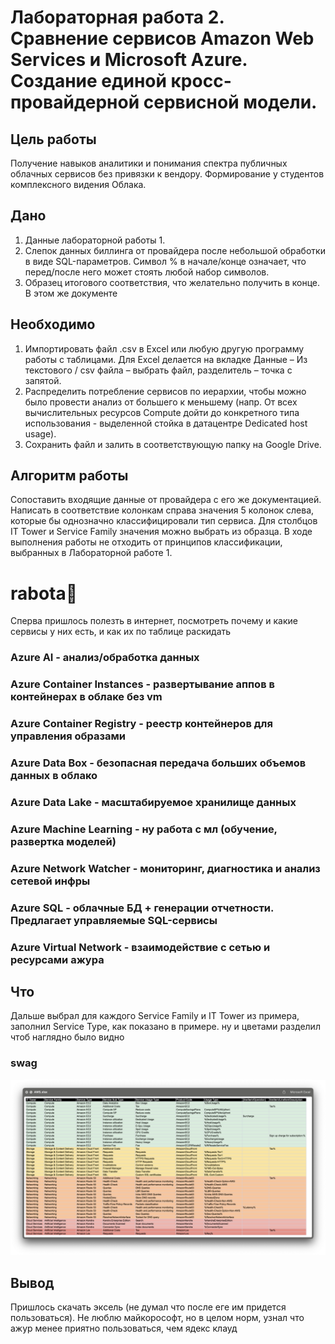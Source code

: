 # Лабораторная работа 2. Сравнение сервисов Amazon Web Services и Microsoft Azure. Создание единой кросс-провайдерной сервисной модели.

## Цель работы
Получение навыков аналитики и понимания спектра публичных облачных сервисов без привязки к вендору. Формирование у студентов комплексного видения Облака. 

## Дано
1. Данные лабораторной работы 1.
2. Слепок данных биллинга от провайдера после небольшой обработки в виде SQL-параметров. Символ % в начале/конце означает, что перед/после него может стоять любой набор символов.
3. Образец итогового соответствия, что желательно получить в конце. В этом же документе  

## Необходимо
1. Импортировать файл .csv в Excel или любую другую программу работы с таблицами. Для Excel делается на вкладке Данные – Из текстового / csv файла – выбрать файл, разделитель – точка с запятой.
2. Распределить потребление сервисов по иерархии, чтобы можно было провести анализ от большего к меньшему (напр. От всех вычислительных ресурсов Compute дойти до конкретного типа использования - выделенной стойка в датацентре Dedicated host usage).
3. Сохранить файл и залить в соответствующую папку на Google Drive.

## Алгоритм работы
Сопоставить входящие данные от провайдера с его же документацией. Написать в соответствие колонкам справа значения 5 колонок слева, которые бы однозначно классифицировали тип сервиса. Для столбцов IT Tower и Service Family значения можно выбрать из образца. В ходе выполнения работы не отходить от принципов классификации, выбранных в Лабораторной работе 1.

# rabota🦅

Сперва пришлось полезть в интернет, посмотреть почему и какие сервисы у них есть, и как их по таблице раскидать

### Azure AI - анализ/обработка данных
### Azure Container Instances - развертывание аппов в контейнерах в облаке без vm
### Azure Container Registry - реестр контейнеров для управления образами
### Azure Data Box - безопасная передача больших объемов данных в облако
### Azure Data Lake - масштабируемое хранилище данных
### Azure Machine Learning - ну работа с мл (обучение, развертка моделей)
### Azure Network Watcher - мониторинг, диагностика и анализ сетевой инфры
### Azure SQL - облачные БД + генерации отчетности. Предлагает управляемые SQL-сервисы
### Azure Virtual Network - взаимодействие с сетью и ресурсами ажура

## Что
Дальше выбрал для каждого Service Family и IT Tower из примера, заполнил Service Type, как показано в примере. ну и цветами разделил чтоб наглядно было видно

### swag
![swag](swag.png)

## Вывод
Пришлось скачать эксель (не думал что после еге им придется пользоваться). Не люблю майкорософт, но в целом норм, узнал что ажур менее приятно пользоваться, чем ядекс клауд